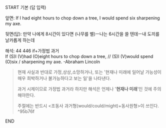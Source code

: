 START
기본 (답 입력)

앞면:
If I had eight hours to chop down a tree, I would spend six sharpening my axe.


뒷면(답):
만약 나에게 8시간이 있다면 (나무를 벨)ㅡ나는 6시간을 쓸 텐데ㅡ내 도끼를 날카롭게 하는데


해석:
44 446 if+가정법 과거<br>
If (S)I (V)had (O)eight hours to chop down a tree, // (S)I (V)would spend (O)six / sharpening my axe.
-Abraham Lincoln<br>
> 현재 사실과 반대로 가정,상상,소망하거나, 또는 '현재나 미래에 일어날 가능성이 매우 희박하거나 불가능하다고 보는 일'을 나타낸다.
>
> 과거 시제이므로 가정법 과거라 하지만 해석은 언제나 '**현재나 미래**'인 것에 주의해야한다.
> 
> 주절에는 반드시 <조동사 과거형(would/could/might)+동사원형>이 쓰인다.
^95b76f
<!--ID: 1694834878507-->
END